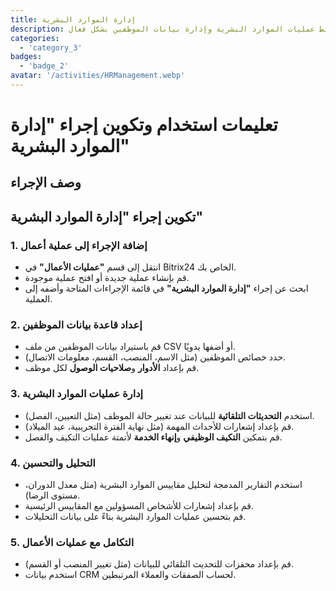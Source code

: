 ```yaml
---
title: إدارة الموارد البشرية
description: تبسيط عمليات الموارد البشرية وإدارة بيانات الموظفين بشكل فعال.
categories: 
  - 'category_3'
badges: 
  - 'badge_2'
avatar: '/activities/HRManagement.webp'
---
```

# تعليمات استخدام وتكوين إجراء "إدارة الموارد البشرية"

## وصف الإجراء

## **تكوين إجراء "إدارة الموارد البشرية"**

### 1. إضافة الإجراء إلى عملية أعمال
- انتقل إلى قسم **"عمليات الأعمال"** في Bitrix24 الخاص بك.
- قم بإنشاء عملية جديدة أو افتح عملية موجودة.
- ابحث عن إجراء **"إدارة الموارد البشرية"** في قائمة الإجراءات المتاحة وأضفه إلى العملية.

### 2. إعداد قاعدة بيانات الموظفين
- قم باستيراد بيانات الموظفين من ملف CSV أو أضفها يدويًا.
- حدد خصائص الموظفين (مثل الاسم، المنصب، القسم، معلومات الاتصال).
- قم بإعداد **الأدوار** و**صلاحيات الوصول** لكل موظف.

### 3. إدارة عمليات الموارد البشرية
- استخدم **التحديثات التلقائية** للبيانات عند تغيير حالة الموظف (مثل التعيين، الفصل).
- قم بإعداد إشعارات للأحداث المهمة (مثل نهاية الفترة التجريبية، عيد الميلاد).
- قم بتمكين **التكيف الوظيفي** و**إنهاء الخدمة** لأتمتة عمليات التكيف والفصل.

### 4. التحليل والتحسين
- استخدم التقارير المدمجة لتحليل مقاييس الموارد البشرية (مثل معدل الدوران، مستوى الرضا).
- قم بإعداد إشعارات للأشخاص المسؤولين مع المقاييس الرئيسية.
- قم بتحسين عمليات الموارد البشرية بناءً على بيانات التحليلات.

### 5. التكامل مع عمليات الأعمال
- قم بإعداد محفزات للتحديث التلقائي للبيانات (مثل تغيير المنصب أو القسم).
- استخدم بيانات CRM لحساب الصفقات والعملاء المرتبطين.  
